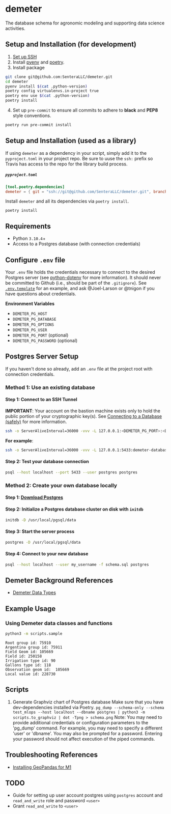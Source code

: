 # demeter

The database schema for agronomic modeling and supporting data science activities.

## Setup and Installation (for development)
1) [Set up SSH](https://github.com/SenteraLLC/install-instructions/blob/master/ssh_setup.md)
2) Install [pyenv](https://github.com/SenteraLLC/install-instructions/blob/master/pyenv.md) and [poetry](https://python-poetry.org/docs/#installation).
3) Install package
``` bash
git clone git@github.com:SenteraLLC/demeter.git
cd demeter
pyenv install $(cat .python-version)
poetry config virtualenvs.in-project true
poetry env use $(cat .python-version)
poetry install
```
4) Set up `pre-commit` to ensure all commits to adhere to **black** and **PEP8** style conventions.
``` bash
poetry run pre-commit install
```

## Setup and Installation (used as a library)
If using `demeter` as a dependency in your script, simply add it to the `pyproject.toml` in your project repo. Be sure to uuse the `ssh:` prefix so Travis has access to the repo for the library build process.

<h5 a><strong><code>pyproject.toml</code></strong></h5>

``` toml
[tool.poetry.dependencies]
demeter = { git = "ssh://git@github.com/SenteraLLC/demeter.git", branch = "main"}
```

Install `demeter` and all its dependencies via `poetry install`.

``` console
poetry install
```

## Requirements
- Python `3.10.4`+
- Access to a Postgres database (with connection credentials)

## Configure `.env` file
Your `.env` file holds the credentials necessary to connect to the desired Postgres server (see [python-dotenv](https://github.com/theskumar/python-dotenv) for more information). It should never be committed to Github (i.e., should be part of the `.gitignore`). See [`.env.template`](https://github.com/SenteraLLC/demeter/blob/main/.env.template) for an example, and ask @Joel-Larson or @tnigon if you have questions about credentials.

**Environment Variables**
- `DEMETER_PG_HOST`
- `DEMETER_PG_DATABASE`
- `DEMETER_PG_OPTIONS`
- `DEMETER_PG_USER`
- `DEMETER_PG_PORT` (optional)
- `DEMETER_PG_PASSWORD` (optional)


## Postgres Server Setup
If you haven't done so already, add an `.env` file at the project root with connection credentials.

### Method 1: Use an existing database

#### Step 1: Connect to an SSH Tunnel
**IMPORTANT**: Your account on the bastion machine exists only to hold the public portion of your cryptographic key(s). See [Connecting to a Database (safely)](https://sentera.atlassian.net/wiki/spaces/GML/pages/3173416965/Connecting+to+a+Database+safely#The-General-Problem) for more information.

``` bash
ssh -o ServerAliveInterval=36000 -vvv -L 127.0.0.1:<DEMETER_PG_PORT>:<DATABASE_NAME>:<SSH_PORT><AWS_ANALYTICS_BASTION_USERNAME>@<SSH_HOST>
```

**For example**:

``` bash
ssh -o ServerAliveInterval=36000 -vvv -L 127.0.0.1:5433:demeter-database.cbqzrf0bsec9.us-east-1.rds.amazonaws.com:5432 myname@bastion-lt-lb-369902c3f6e57f00.elb.us-east-1.amazonaws.com
```

#### Step 2: Test your database connection
``` bash
psql --host localhost --port 5433 --user postgres postgres
```

### Method 2: Create your own database locally
#### Step 1: [Download Postgres](https://www.postgresql.org/download/)
#### Step 2: Initialize a Postgres database cluster on disk with `initdb`
``` bash
initdb -D /usr/local/pgsql/data
```

#### Step 3: Start the server process
``` bash
postgres -D /usr/local/pgsql/data
```

#### Step 4: Connect to your new database
``` bash
psql --host localhost --user my_username -f schema.sql postgres
```

## Demeter Background References
- [Demeter Data Types](https://sentera.atlassian.net/wiki/spaces/GML/pages/3172270107/Demeter+Data+Types+use+this)

## Example Usage

### Using Demeter data classes and functions

``` bash
python3 -m scripts.sample
```

```
Root group id: 75910
Argentina group id: 75911
Field Geom id: 105669
Field id: 250158
Irrigation type id: 90
Gallons type id: 118
Observation geom id:  105669
Local value id: 228730
```


## Scripts

1) Generate Graphviz chart of Postgres database
Make sure that you have dev-dependencies installed via Poetry.
```pg_dump --schema-only --schema test_mlops --host localhost --dbname postgres | python3 -m scripts.to_graphviz | dot -Tpng > schema.png```
Note: You may need to provide additional credentials or configuration parameters to the 'pg_dump' command. For example, you may need to specify a different 'user' or 'dbname'. You may also be prompted for a password. Entering your password should not affect execution of the piped commands.


## Troubleshooting References
- [Installing GeoPandas for M1](https://stackoverflow.com/questions/71137617/error-installing-geopandas-in-python-on-mac-m1)

## TODO
- Guide for setting up user account postgres using `postgres` account and `read_and_write` role and password `<user>`
- Grant `read_and_write` to `<user>`
